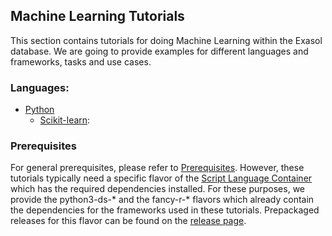 ## Machine Learning Tutorials
This section contains tutorials for doing Machine Learning within the Exasol database. We are going to provide examples for different languages and frameworks, tasks and use cases.

### Languages:

* [Python](python)
  * [Scikit-learn](python/scikit-learn):
  
### Prerequisites

For general prerequisites, please refer to [Prerequisites](../README.md). However, these tutorials typically need a specific flavor of the [Script Language Container](https://github.com/exasol/script-languages) which has the required dependencies installed. For these purposes, we provide the python3-ds-* and the fancy-r-* flavors which already contain the dependencies for the frameworks used in these tutorials. Prepackaged releases for this flavor can be found on the [release page](https://github.com/exasol/script-languages/releases).
